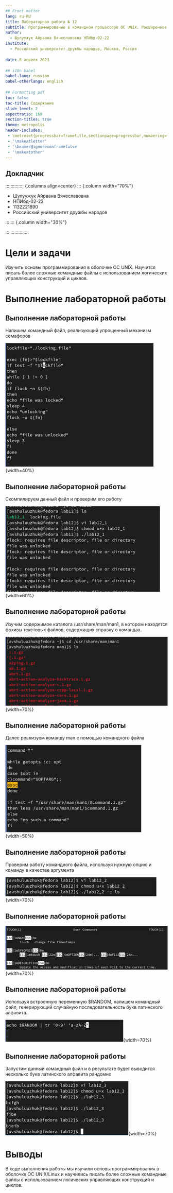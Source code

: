 ```yaml
---
## Front matter
lang: ru-RU
title: Лабораторная работа № 12
subtitle: Программирование в командном процессоре ОС UNIX. Расширенное программирование
author:
  - Шулуужук Айраана Вячеславовна НПИбд-02-22
institute:
  - Российский университет дружбы народов, Москва, Россия
 
date: 8 апреля 2023 

## i18n babel
babel-lang: russian
babel-otherlangs: english

## Formatting pdf
toc: false
toc-title: Содержание
slide_level: 2
aspectratio: 169
section-titles: true
theme: metropolis
header-includes:
 - \metroset{progressbar=frametitle,sectionpage=progressbar,numbering=fraction}
 - '\makeatletter'
 - '\beamer@ignorenonframefalse'
 - '\makeatother'
---
```


## Докладчик

:::::::::::::: {.columns align=center}
::: {.column width="70%"}

  * Шулуужук Айраана Вячеславовна 
  * НПИбд-02-22
  * 1132221890
  * Российский университет дружбы народов

:::
::: {.column width="30%"}

:::
::::::::::::::
# Цели и задачи

Изучить основы программирования в оболочке ОС UNIX. Научится писать более сложные командные файлы с использованием логических управляющих конструкций и циклов.

# Выполнение лабораторной работы

## Выполнение лабораторной работы

Напишем командный файл, реализующий упрощенный механизм семафоров 

![скрипт 1](image/1.png){width=40%}

## Выполнение лабораторной работы

Скомпилируем данный файл и проверим его работу

![результат работы командного файла 1](image/2.png){width=60%}

## Выполнение лабораторной работы

Изучим содержимое каталога  /usr/share/man/man1, в котором находятся фрхивы текстовых файлов, содержащих справку о командах.

![содержиние каталога man1](image/3.png){width=70%}

## Выполнение лабораторной работы

Далее реализуем команду man с помощью командного файла

![скрипт 2](image/4.png){width=50%}

## Выполнение лабораторной работы

Проверим работу командного файла, используя нужную опцию и команду в качестве аргумента

![результат запуска скрипта 2](image/5.png){width=70%}

## Выполнение лабораторной работы

![информация о команде touch](image/6.png){width=70%}

## Выполнение лабораторной работы

Используя встроенную переменную $RANDOM, напишем командный файл, генерирующий случайную последовательность букв латинского алфавита.

![скрипт 3](image/7.png){width=70%}

## Выполнение лабораторной работы

Запустим данный командный файл и в результате будет выводится несколько букв латинского алфавита рандомно 

![результат командного файла 3](image/8.png){width=70%}

# Выводы

В ходе выполнения работы мы изучили основы программирования в оболочке ОС UNIX/Linux и научились писать более сложные командные файлы с использованием логических управляющих конструкций и циклов.

